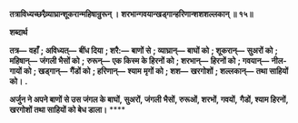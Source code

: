 **तत्राविध्यच्छरैव्र्याघ्रान्शूकरान्महिषान्रुरून् ।** **शरभान्गवयान्खड्गान्हरिणान्शशशल्लकान् ॥ १५॥** 

**शब्दार्थ** 

**तत्र—** **वहाँ** **; अविध्यत्—** **बींध दिया** **; शरै:—** **बाणों से** **; व्याघ्रान्—** **बाघों को** **; शूकरान्—** **सुअरों को** **; महिषान्—** **जंगली भैसों को** **;** **रुरून्—** **एक किस्म के हिरनों को** **; शरभान्—** **हिरनों को** **; गवयान्—** **नील-गायों को** **; खड्गान्—** **गैंडों को** **; हरिणान्—** **श्याम** **मृगों को** **; शश—** **खरगोशों** **; शल्लकान्—** **तथा साहियों को।** **.** 

**अर्जुन ने अपने बाणों से उस जंगल के बाघों, सुअरों, जंगली भैसों, रुरूओं, शरभों, गवयों,** **गैडों, श्याम हिरनों, खरगोशों तथा साहियों को बेध डाला।** **** 